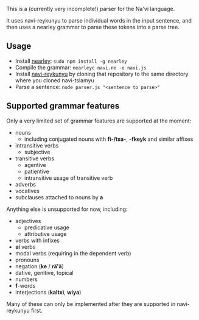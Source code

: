 This is a (currently very incomplete!) parser for the Na'vi language.

It uses navi-reykunyu to parse individual words in the input sentence, and then uses a nearley grammar to parse these tokens into a parse tree.

## Usage

* Install [nearley](https://github.com/kach/nearley): `sudo npm install -g nearley`
* Compile the grammar: `nearleyc navi.ne -o navi.js`
* Install [navi-reykunyu](https://github.com/Willem3141/navi-reykunyu) by cloning that repository to the same directory where you cloned navi-tslamyu
* Parse a sentence: `node parser.js "<sentence to parse>"`

## Supported grammar features

Only a very limited set of grammar features are supported at the moment:

* nouns
    * including conjugated nouns with **fì-/tsa-**, **-fkeyk** and similar affixes
* intransitive verbs
    * subjective
* transitive verbs
    * agentive
    * patientive
    * intransitive usage of transitive verb
* adverbs
* vocatives
* subclauses attached to nouns by **a**

Anything else is unsupported for now, including:

* adjectives
    * predicative usage
    * attributive usage
* verbs with infixes
* **si** verbs
* modal verbs (requiring **<iv>** in the dependent verb)
* pronouns
* negation (**ke** / **rä'ä**)
* dative, genitive, topical
* numbers
* **f**-words
* interjections (**kaltxì**, **wiya**)

Many of these can only be implemented after they are supported in navi-reykunyu first.

